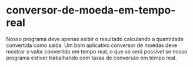 # conversor-de-moeda-em-tempo-real
Nosso programa deve apenas exibir o resultado calculando a quantidade convertida como saída. Um bom aplicativo conversor de moedas deve mostrar o valor convertido em tempo real, o que só será possível se nosso programa estiver trabalhando com taxas de conversão em tempo real.
